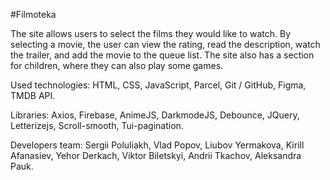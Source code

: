 #Filmoteka

The site allows users to select the films they would like to watch. By selecting
a movie, the user can view the rating, read the description, watch the trailer,
and add the movie to the queue list. The site also has a section for children,
where they can also play some games.

Used technologies: HTML, CSS, JavaScript, Parcel, Git / GitHub, Figma, TMDB API.

Libraries: Axios, Firebase, AnimeJS, DarkmodeJS, Debounce, JQuery, Letterizejs,
Scroll-smooth, Tui-pagination.

Developers team: Sergii Poluliakh, Vlad Popov, Liubov Yermakova, Kirill
Afanasiev, Yehor Derkach, Viktor Biletskyi, Andrii Tkachov, Aleksandra Pauk.
